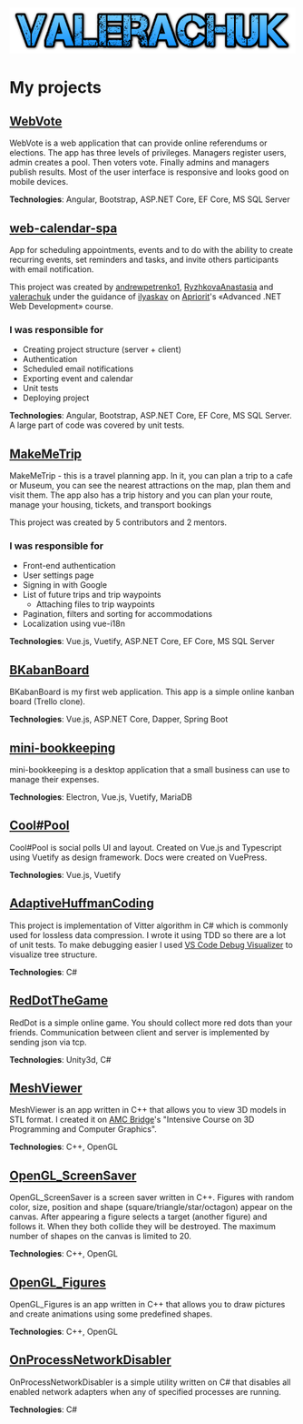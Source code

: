 <p align="center">
  <img alt="valerachuk" src="./img/valerachuk.png">
</p>

<!-- # Technologies

<p float="left">
<img width="60px" alt="C#" src="https://raw.githubusercontent.com/github/explore/80688e429a7d4ef2fca1e82350fe8e3517d3494d/topics/csharp/csharp.png">
<img width="60px" alt=".NET Core" src="https://raw.githubusercontent.com/github/explore/93d8a67084f94b2a444e510199a6e7622e5b09a3/topics/dotnet/dotnet.png">
<img width="60px" alt="JavaScript" src="https://raw.githubusercontent.com/github/explore/80688e429a7d4ef2fca1e82350fe8e3517d3494d/topics/javascript/javascript.png">
<img width="60px" alt="TypeScript" src="https://raw.githubusercontent.com/github/explore/80688e429a7d4ef2fca1e82350fe8e3517d3494d/topics/typescript/typescript.png">
<img width="70px" alt="Angular" src="https://raw.githubusercontent.com/github/explore/80688e429a7d4ef2fca1e82350fe8e3517d3494d/topics/angular/angular.png">
<img width="60px" alt="Vue.js" src="https://raw.githubusercontent.com/github/explore/80688e429a7d4ef2fca1e82350fe8e3517d3494d/topics/vue/vue.png">
</p> -->

# My projects

## [WebVote](https://github.com/valerachuk/web-vote)

WebVote is a web application that can provide online referendums or elections. The app has three levels of privileges. Managers register users, admin creates a pool. Then voters vote. Finally admins and managers publish results. Most of the user interface is responsive and looks good on mobile devices.

**Technologies**: Angular, Bootstrap, ASP.NET Core, EF Core, MS SQL Server

## [web-calendar-spa](https://github.com/valerachuk/web-calendar-spa)

App for scheduling appointments, events and to do with the ability to create recurring events, set reminders and tasks, and invite others participants with email notification.

This project was created by
[andrewpetrenko1](https://github.com/andrewpetrenko1), [RyzhkovaAnastasia](https://github.com/RyzhkovaAnastasia) and [valerachuk](https://github.com/valerachuk) under the guidance of [ilyaskav](https://github.com/ilyaskav) on [Apriorit](https://www.apriorit.com/)'s «Advanced .NET Web Development» course.

### I was responsible for

- Creating project structure (server + client)
- Authentication
- Scheduled email notifications
- Exporting event and calendar
- Unit tests
- Deploying project

**Technologies**: Angular, Bootstrap, ASP.NET Core, EF Core, MS SQL Server. A large part of code was covered by unit tests.

## [MakeMeTrip](https://github.com/valerachuk/my-trip)

MakeMeTrip - this is a travel planning app. In it, you can plan a trip to a cafe or Museum, you can see the nearest attractions on the map, plan them and visit them. The app also has a trip history and you can plan your route, manage your housing, tickets, and transport bookings

This project was created by 5 contributors and 2 mentors.

### I was responsible for

- Front-end authentication
- User settings page
- Signing in with Google
- List of future trips and trip waypoints
  - Attaching files to trip waypoints
- Pagination, filters and sorting for accommodations
- Localization using vue-i18n

**Technologies**: Vue.js, Vuetify, ASP.NET Core, EF Core, MS SQL Server

## [BKabanBoard](https://github.com/valerachuk/BKabanBoard)

BKabanBoard is my first web application. This app is a simple online kanban board (Trello clone).

**Technologies**: Vue.js, ASP.NET Core, Dapper, Spring Boot

## [mini-bookkeeping](https://github.com/valerachuk/mini-bookkeeping)

mini-bookkeeping is a desktop application that a small business can use to manage their expenses.

**Technologies**: Electron, Vue.js, Vuetify, MariaDB

## [Cool#Pool](https://github.com/valerachuk/cool-pool)

Cool#Pool is social polls UI and layout. Created on Vue.js and Typescript using Vuetify as design framework. Docs were created on VuePress.

**Technologies**: Vue.js, Vuetify

## [AdaptiveHuffmanCoding](https://github.com/valerachuk/AdaptiveHuffmanCoding)

This project is implementation of Vitter algorithm in C# which is commonly used for lossless data compression. I wrote it using TDD so there are a lot of unit tests. To make debugging easier I used [VS Code Debug Visualizer](https://github.com/hediet/vscode-debug-visualizer) to visualize tree structure.

**Technologies**: C#

## [RedDotTheGame](https://github.com/valerachuk/RedDotTheGame)

RedDot is a simple online game. You should collect more red dots than your friends. Communication between client and server is implemented by sending json via tcp.

**Technologies**: Unity3d, C#

## [MeshViewer](https://github.com/valerachuk/MeshViewer)

MeshViewer is an app written in C++ that allows you to view 3D models in STL format. I created it on [AMC Bridge](https://amcbridge.com.ua/)'s "Intensive Course on 3D Programming and Computer Graphics".

**Technologies**: C++, OpenGL

## [OpenGL_ScreenSaver](https://github.com/valerachuk/OpenGL_ScreenSaver)

OpenGL_ScreenSaver is a screen saver written in C++. Figures with random color, size, position and shape (square/triangle/star/octagon) appear on the canvas. After appearing a figure selects a target (another figure) and follows it. When they both collide they will be destroyed. The maximum number of shapes on the canvas is limited to 20.

**Technologies**: C++, OpenGL

## [OpenGL_Figures](https://github.com/valerachuk/OpenGL_Figures)

OpenGL_Figures is an app written in C++ that allows you to draw pictures and create animations using some predefined shapes.

**Technologies**: C++, OpenGL

## [OnProcessNetworkDisabler](https://github.com/valerachuk/OnProcessNetworkDisabler)

OnProcessNetworkDisabler is a simple utility written on C# that disables all enabled network adapters when any of specified processes are running.

**Technologies**: C#
